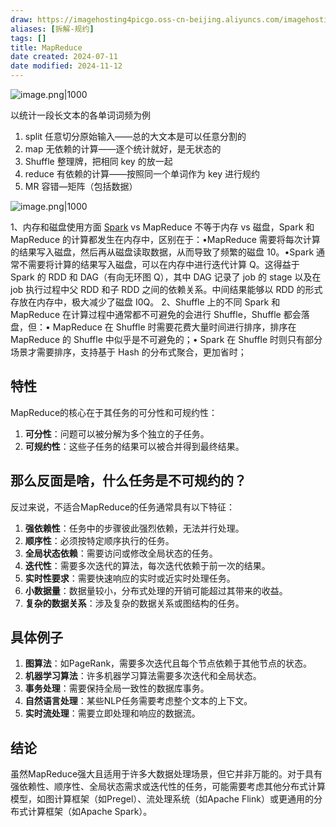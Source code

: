 ```yaml
---
draw: https://imagehosting4picgo.oss-cn-beijing.aliyuncs.com/imagehosting/fix-dir%2Fliuyishou%2Ftmp%2F2024%2F07%2F29%2F14-29-11-250102658e306624126296f0a23acee6-mapreduce.drawio-e226df.png
aliases: [拆解-规约]
tags: []
title: MapReduce
date created: 2024-07-11
date modified: 2024-11-12
---
```


![image.png|1000](https://imagehosting4picgo.oss-cn-beijing.aliyuncs.com/imagehosting/fix-dir%2Fpicgo%2Fpicgo-clipboard-images%2F2024%2F07%2F28%2F17-58-18-a630259d341bb3f30076abf7ae563b59-20240728175817-c677c1.png)

<!-- more -->

以统计一段长文本的各单词词频为例

1. split 任意切分原始输入——总的大文本是可以任意分割的
2. map 无依赖的计算——逐个统计就好，是无状态的  
3. Shuffle 整理牌，把相同 key 的放一起
4. reduce 有依赖的计算——按照同一个单词作为 key 进行规约
5. MR 容错—矩阵（包括数据）

![image.png|1000](https://imagehosting4picgo.oss-cn-beijing.aliyuncs.com/imagehosting/fix-dir%2Fpicgo%2Fpicgo-clipboard-images%2F2024%2F07%2F29%2F10-47-40-c77de7f51ed2973f17e76e1fed9e1d52-20240729104739-183e3a.png)

1、内存和磁盘使用方面 [Spark](Spark.md) vs MapReduce 不等于内存 vs 磁盘，Spark 和 MapReduce 的计算都发生在内存中，区别在于：•MapReduce 需要将每次计算的结果写入磁盘，然后再从磁盘读取数据，从而导致了频繁的磁盘 10。•Spark 通常不需要将计算的结果写入磁盘，可以在内存中进行迭代计算 Q。这得益于 Spark 的 RDD 和 DAG（有向无环图 Q），其中 DAG 记录了 job 的 stage 以及在 job 执行过程中父 RDD 和子 RDD 之间的依赖关系。中间结果能够以 RDD 的形式存放在内存中，极大减少了磁盘 I0Q。
2、Shuffle 上的不同 Spark 和 MapReduce 在计算过程中通常都不可避免的会进行 Shuffle，Shuffle 都会落盘，但：• MapReduce 在 Shuffle 时需要花费大量时间进行排序，排序在 MapReduce 的 Shuffle 中似乎是不可避免的；• Spark 在 Shuffle 时则只有部分场景才需要排序，支持基于 Hash 的分布式聚合，更加省时；

## 特性

MapReduce的核心在于其任务的可分性和可规约性：

1. **可分性**：问题可以被分解为多个独立的子任务。
2. **可规约性**：这些子任务的结果可以被合并得到最终结果。

## 那么反面是啥，什么任务是不可规约的？

反过来说，不适合MapReduce的任务通常具有以下特征：

1. **强依赖性**：任务中的步骤彼此强烈依赖，无法并行处理。
2. **顺序性**：必须按特定顺序执行的任务。
3. **全局状态依赖**：需要访问或修改全局状态的任务。
4. **迭代性**：需要多次迭代的算法，每次迭代依赖于前一次的结果。
5. **实时性要求**：需要快速响应的实时或近实时处理任务。
6. **小数据量**：数据量较小，分布式处理的开销可能超过其带来的收益。
7. **复杂的数据关系**：涉及复杂的数据关系或图结构的任务。

## 具体例子

1. **图算法**：如PageRank，需要多次迭代且每个节点依赖于其他节点的状态。
2. **机器学习算法**：许多机器学习算法需要多次迭代和全局状态。
3. **事务处理**：需要保持全局一致性的数据库事务。
4. **自然语言处理**：某些NLP任务需要考虑整个文本的上下文。
5. **实时流处理**：需要立即处理和响应的数据流。

## 结论

虽然MapReduce强大且适用于许多大数据处理场景，但它并非万能的。对于具有强依赖性、顺序性、全局状态需求或迭代性的任务，可能需要考虑其他分布式计算模型，如图计算框架（如Pregel）、流处理系统（如Apache Flink）或更通用的分布式计算框架（如Apache Spark）。
